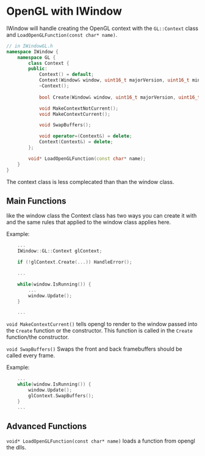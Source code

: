 # OpenGL with IWindow

IWindow will handle creating the OpenGL context with the `GL::Context` class and `LoadOpenGLFunction(const char* name)`.

``` cpp
// in IWindowGL.h
namespace IWindow {
    namespace GL {
        class Context {
        public:
            Context() = default;
            Context(Window& window, uint16_t majorVersion, uint16_t minorVersion);
            ~Context();
            
            bool Create(Window& window, uint16_t majorVersion, uint16_t minorVersion);

            void MakeContextNotCurrent();
            void MakeContextCurrent();

            void SwapBuffers();

            void operator=(Context&) = delete;
            Context(Context&) = delete;
        };

        void* LoadOpenGLFunction(const char* name);
    }
}
```

The context class is less complecated than than the window class.

## Main Functions

like the window class the Context class has two ways you can create it with and the same rules that applied to the window class applies here.

Example:
```cpp
    ...
    IWindow::GL::Context glContext;

    if (!glContext.Create(...)) HandleError();

    ...

    while(window.IsRunning()) {
        ...
        window.Update();
    }

    ...
```

`void MakeContextCurrent()` tells opengl to render to the window passed into the `Create` function or the constructor. This function is called in the `Create` function/the constructor. 

`void SwapBuffers()` Swaps the front and back framebuffers should be called every frame.

Example:
```cpp
    ...
    while(window.IsRunning()) {
        window.Update();
        glContext.SwapBuffers();
    }
    ...
```

## Advanced Functions

`void* LoadOpenGLFunction(const char* name)` loads a function from opengl the dlls.